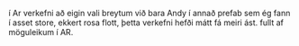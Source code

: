 í Ar verkefni að eigin vali breytum við bara Andy í annað prefab sem ég fann í asset store, ekkert rosa flott, þetta verkefni hefði mátt fá meiri ást. fullt af möguleikum í AR.

